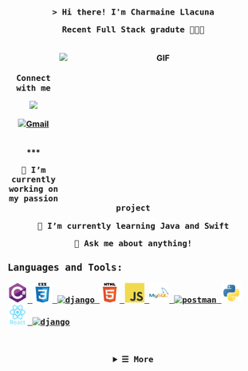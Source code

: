 

  <h3 align="center">
        <samp>&gt; Hi there! I'm
                <b><a>Charmaine Llacuna</a></b>
            </samp>
<samp>
    <p align="center">
       <p> Recent Full Stack gradute 👩🏻‍💻 </p>
    </p>
</samp>
  
<br />
<img align="right" alt="GIF" src="https://media2.giphy.com/media/BferOKonYOspm28AiB/giphy.gif?cid=790b7611d21071ec78b6fedf4366758cc32ac4a772f9e563&rid=giphy.gif&ct=g" width="400" height="300">


<br />

<br />
<samp align="left">
  Connect with me
</samp>

      
<a href="https://www.linkedin.com/in/charmaine-llacuna" target="blank"><img src="https://img.shields.io/badge/LinkedIn-0077B5?style=for-the-badge&logo=linkedin&logoColor=white">
 
<a href="mailto:llacuna.charmaine.a@gmail.com" target="_blank"><img alt="Gmail" src="https://img.shields.io/badge/-Gmail-EA4335?style=flat-square&logo=Gmail&logoColor=white" width="70" height="25"></a>

  
<br>
***
<samp>
  <p>🔭 I’m currently working on my passion project </p>

  <p> 🌱 I’m currently learning Java and Swift</p>

  <p>💬 Ask me about anything!</p>


<h3 align="left">Languages and Tools:</h3>
<p align="left"> <a href="https://www.w3schools.com/cs/" target="_blank" rel="noreferrer"> <img src="https://raw.githubusercontent.com/devicons/devicon/master/icons/csharp/csharp-original.svg" alt="csharp" width="40" height="40"/> </a> <a href="https://www.w3schools.com/css/" target="_blank" rel="noreferrer"> <img src="https://raw.githubusercontent.com/devicons/devicon/master/icons/css3/css3-original-wordmark.svg" alt="css3" width="40" height="40"/> </a> <a href="https://www.djangoproject.com/" target="_blank" rel="noreferrer"> <img src="https://img.shields.io/badge/Django-092E20?style=for-the-badge&logo=django&logoColor=white" alt="django" width="150" height="40"/> </a> <a href="https://www.w3.org/html/" target="_blank" rel="noreferrer"> <img src="https://raw.githubusercontent.com/devicons/devicon/master/icons/html5/html5-original-wordmark.svg" alt="html5" width="40" height="40"/> </a> <a href="https://developer.mozilla.org/en-US/docs/Web/JavaScript" target="_blank" rel="noreferrer"> <img src="https://raw.githubusercontent.com/devicons/devicon/master/icons/javascript/javascript-original.svg" alt="javascript" width="40" height="40"/> </a> <a href="https://www.mysql.com/" target="_blank" rel="noreferrer"> <img src="https://raw.githubusercontent.com/devicons/devicon/master/icons/mysql/mysql-original-wordmark.svg" alt="mysql" width="40" height="40"/> </a> <a href="https://postman.com" target="_blank" rel="noreferrer"> <img src="https://www.vectorlogo.zone/logos/getpostman/getpostman-icon.svg" alt="postman" width="40" height="40"/> </a> <a href="https://www.python.org" target="_blank" rel="noreferrer"> <img src="https://raw.githubusercontent.com/devicons/devicon/master/icons/python/python-original.svg" alt="python" width="40" height="40"/> </a> <a href="https://reactjs.org/" target="_blank" rel="noreferrer"> <img src="https://raw.githubusercontent.com/devicons/devicon/master/icons/react/react-original-wordmark.svg" alt="react" width="40" height="40"/> </a> <a href="https://www.djangoproject.com/" target="_blank" rel="noreferrer"> <img src="https://img.shields.io/badge/bootstrap-%23563D7C.svg?style=for-the-badge&logo=bootstrap&logoColor=white](https://img.shields.io/badge/Bootstrap-563D7C?style=for-the-badge&logo=bootstrap&logoColor=white" alt="django" width="150" height="40"/> </a></p>

<br />
<br />
  <details align="center">
   <summary> <samp>&#9776; More</samp></summary>
        <p align="center">
<p>&nbsp;<img src="https://github-readme-stats.vercel.app/api?username=char-alexis&show_icons=true&locale=en" alt="char-alexis" ></p>
<p><img src="https://github-readme-stats.vercel.app/api/top-langs?username=char-alexis&show_icons=true&locale=en&layout=compact" alt="char-alexis" </p>
<p><img src="https://github-readme-streak-stats.herokuapp.com/?user=char-alexis&" alt="char-alexis"></p>

<br />
<br />


<h3 align="center">Thanks for stopping by 🤗
</samp></h3>


